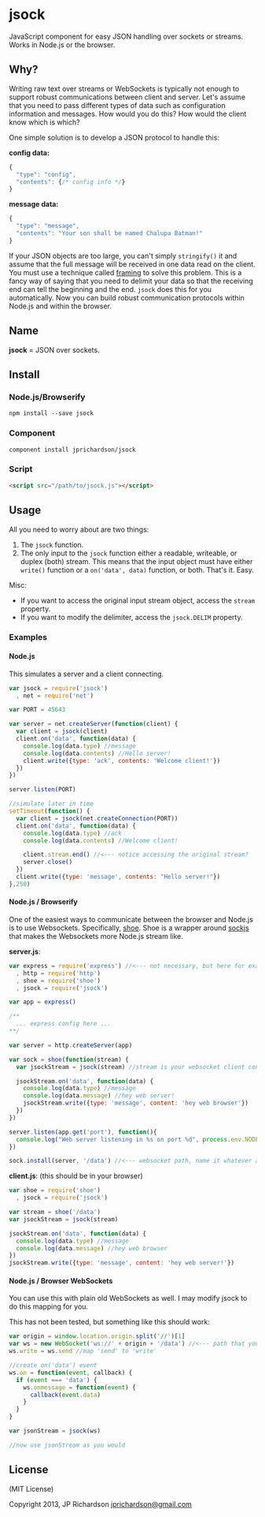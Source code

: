 jsock
=====

JavaScript component for easy JSON handling over sockets or streams. Works in Node.js or the browser.


Why?
----

Writing raw text over streams or WebSockets is typically not enough to support robust communications between client and server. Let's assume that you need to pass different types of data such as configuration information and messages. How would you do this? How would the client know which is which?

One simple solution is to develop a JSON protocol to handle this:


**config data:**
```js
{
  "type": "config",
  "contents": {/* config info */}
}
```

**message data:**
```js
{
  "type": "message",
  "contents": "Your son shall be named Chalupa Batman!"
}
```

If your JSON objects are too large, you can't simply `stringify()` it and assume that the full message will be received in one data read on the client. You must use a technique called [framing][framing] to solve this problem. This is a fancy way of saying that you need to delimit your data so that the receiving end can tell the beginning and the end. `jsock` does this for you automatically. Now you can build robust communication protocols within Node.js and within the browser.



Name
----

**jsock** = JSON over sockets.



Install
-------

### Node.js/Browserify

    npm install --save jsock


### Component

    component install jprichardson/jsock

### Script

```html
<script src="/path/to/jsock.js"></script>
```


Usage
-----

All you need to worry about are two things:

1. The `jsock` function.
2. The only input to the `jsock` function either a readable, writeable, or duplex (both) stream. This means that the input object must have either `write()` function or a `on('data', data)` function, or both. That's it. Easy.


Misc:

- If you want to access the original input stream object, access the `stream` property.
- If you want to modify the delimiter, access the `jsock.DELIM` property.


### Examples


#### Node.js

This simulates a server and a client connecting.

```js
var jsock = require('jsock')
  , net = require('net')

var PORT = 45643

var server = net.createServer(function(client) {
  var client = jsock(client)
  client.on('data', function(data) {
    console.log(data.type) //message
    console.log(data.contents) //Hello server!
    client.write({type: 'ack', contents: 'Welcome client!'})
  })
})

server.listen(PORT)

//simulate later in time
setTimeout(function() {
  var client = jsock(net.createConnection(PORT))
  client.on('data', function(data) {
    console.log(data.type) //ack
    console.log(data.contents) //Welcome client!

    client.stream.end() //<--- notice accessing the original stream?
    server.close()
  })
  client.write({type: 'message', contents: "Hello server!"})
},250)
```

#### Node.js / Browserify

One of the easiest ways to communicate between the browser and Node.js is to use Websockets. Specifically, [shoe](https://github.com/substack/shoe). Shoe is a wrapper around [sockjs](https://github.com/sockjs) that makes the Websockets more Node.js stream like.

**server.js**:
```js
var express = require('express') //<--- not necessary, but here for example
  , http = require('http')
  , shoe = require('shoe')
  , jsock = require('jsock')

var app = express()

/**
  ... express config here ...
**/

var server = http.createServer(app)

var sock = shoe(function(stream) {
  var jsockStream = jsock(stream) //stream is your websocket client connecting

  jsockStream.on('data', function(data) {
    console.log(data.type) //message
    console.log(data.message) //hey web server!
    jsockStream.write({type: 'message', content: 'hey web browser'})
  })
})

server.listen(app.get('port'), function(){
  console.log("Web server listening in %s on port %d", process.env.NODE_ENV, app.get('port'));
})

sock.install(server, '/data') //<--- websocket path, name it whatever as long as it doesn't conflict with your express routes
```

**client.js**: (this should be in your browser)
```js
var shoe = require('shoe')
  , jsock = require('jsock')

var stream = shoe('/data')
var jsockStream = jsock(stream)

jsockStream.on('data', function(data) {
  console.log(data.type) //message
  console.log(data.message) //hey web browser
})
jsockStream.write({type: 'message', content: 'hey web server!'})
```


#### Node.js / Browser WebSockets

You can use this with plain old WebSockets as well.  I may modify jsock to do this mapping for you.

This has not been tested, but something like this should work:

```js
var origin = window.location.origin.split('//')[1]
var ws = new WebSocket('ws://' + origin + '/data') //<--- path that you define on the server
ws.write = ws.send //map 'send' to 'write'

//create on('data') event
ws.on = function(event, callback) {
  if (event === 'data') {
    ws.onmessage = function(event) {
      callback(event.data)
    }
  }
}

var jsonStream = jsock(ws) 

//now use jsonStream as you would

```



License
-------

(MIT License)

Copyright 2013, JP Richardson  <jprichardson@gmail.com>

[framing]: http://en.wikipedia.org/wiki/Frame_(networking)



